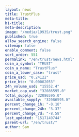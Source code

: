 ```yaml
---
layout: news
title: TrustPlus
meta-title: 
h1-title: 
meta-description: 
image: "/media/19935/trust.png"
published: true
allow_search_engine: false
sitemap: false
enable_comment: false
sort_order: 551
permalink: "/en/trust/news.html"
coin_a_symbol: "TRUST"
coin_a_name: "TrustPlus"
coin_a_lower_case: "trust"
price_usd: "0.24122"
price_btc: "0.00002053"
24h_volume_usd: "15552.4"
market_cap_usd: "32086595.0"
total_supply: "32086595.0"
available_supply: "32086595.0"
percent_change_1h: "-0.18"
percent_change_24h: "3.37"
percent_change_7d: "-8.58"
last_updated: "1517140744"
parent-url: "/en/trust/"
author: Sam
---
```


